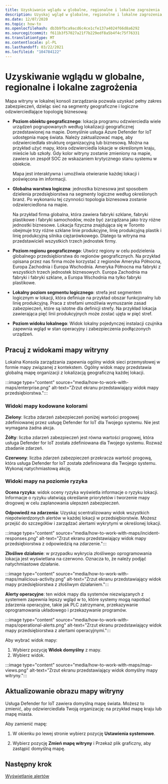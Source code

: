 ```yaml
---
title: Uzyskiwanie wglądu w globalne, regionalne i lokalne zagrożenia
description: Uzyskaj wgląd w globalne, regionalne i lokalne zagrożenia, używając mapy witryny w lokalnej konsoli zarządzania.
ms.date: 12/07/2020
ms.topic: how-to
ms.openlocfilehash: db3b9fbca9acd6c4ce1cfe137a4024f66d8a6292
ms.sourcegitcommit: f611b3f57027a21f7b229edf8a5b4f4c75f76331
ms.translationtype: MT
ms.contentlocale: pl-PL
ms.lasthandoff: 03/22/2021
ms.locfileid: "104784122"
---
```

# <a name="gain-insight-into-global-regional-and-local-threats"></a>Uzyskiwanie wglądu w globalne, regionalne i lokalne zagrożenia

Mapa witryny w lokalnej konsoli zarządzania pozwala uzyskać pełny zakres zabezpieczeń, dzieląc sieć na segmenty geograficzne i logiczne odzwierciedlające topologię biznesową:

- **Poziom obiektu geograficznego**: lokacja programu odzwierciedla wiele urządzeń pogrupowanych według lokalizacji geograficznej przedstawionej na mapie. Domyślnie usługa Azure Defender for IoT udostępnia mapę świata. Należy zaktualizować mapę, aby odzwierciedlała strukturę organizacyjną lub biznesową. Można na przykład użyć mapy, która odzwierciedla lokacje w określonym kraju, mieście lub szkoły. Gdy kolor witryny zostanie zmieniony na mapie, zawiera on zespół SOC ze wskazaniem krytycznego stanu systemu w obiekcie.

  Mapa jest interaktywna i umożliwia otwieranie każdej lokacji i poświęcona im informacji.

- **Globalna warstwa logiczna**: jednostka biznesowa jest sposobem dzielenia przedsiębiorstwa na segmenty logiczne według określonych branż. Po wykonaniu tej czynności topologia biznesowa zostanie odzwierciedlona na mapie.

  Na przykład firma globalna, która zawiera fabryki szklane, fabryki plastikowe i fabryki samochodów, może być zarządzana jako trzy różne jednostki biznesowe. Lokacja fizyczna znajdująca się w Toronto obejmuje trzy różne szklane linie produkcyjne, linię produkcyjną plastik i linię produkcyjną silnika ciężarówkowego. Dlatego ta witryna ma przedstawicieli wszystkich trzech jednostek firmy.

- **Poziom regionu geograficznego**: Utwórz regiony w celu podzielenia globalnego przedsiębiorstwa do regionów geograficznych. Na przykład opisana przez nas firma może korzystać z regionów Ameryka Północna, Europa Zachodnia i Europa Wschodnia. Ameryka Północna ma fabryki z wszystkich trzech jednostek biznesowych. Europa Zachodnia ma fabryki i fabryki szklane, a Europa Wschodnia ma tylko fabryki plastikowe.

- **Lokalny poziom segmentu logicznego**: strefa jest segmentem logicznym w lokacji, która definiuje na przykład obszar funkcjonalny lub linię produkcyjną. Praca z strefami umożliwia wymuszanie zasad zabezpieczeń, które są istotne dla definicji strefy. Na przykład lokacja zawierająca pięć linii produkcyjnych może zostać ujęta w pięć stref.

- **Poziom widoku lokalnego**: Widok lokalny pojedynczej instalacji czujnika zapewnia wgląd w stan operacyjny i zabezpieczenia podłączonych urządzeń.

## <a name="work-with-site-map-views"></a>Pracuj z widokami mapy witryny

Lokalna Konsola zarządzania zapewnia ogólny widok sieci przemysłowej w formie mapy związanej z kontekstem. Ogólny widok mapy przedstawia globalną mapę organizacji z lokalizacją geograficzną każdej lokacji.

:::image type="content" source="media/how-to-work-with-maps/enterprise.png" alt-text="Zrzut ekranu przedstawiający widok mapy przedsiębiorstwa.":::

### <a name="color-coded-map-views"></a>Widoki mapy kodowane kolorami

**Zielony**: liczba zdarzeń zabezpieczeń poniżej wartości progowej zdefiniowanej przez usługę Defender for IoT dla Twojego systemu. Nie jest wymagana żadna akcja.

**Żółty**: liczba zdarzeń zabezpieczeń jest równa wartości progowej, która usługa Defender for IoT została zdefiniowana dla Twojego systemu. Rozważ zbadanie zdarzeń.  

**Czerwony**: liczba zdarzeń zabezpieczeń przekracza wartość progową, która usługa Defender for IoT została zdefiniowana dla Twojego systemu. Wykonaj natychmiastową akcję.

### <a name="risk-level-map-views"></a>Widoki mapy na poziomie ryzyka

**Ocena ryzyka**: widok oceny ryzyka wyświetla informacje o ryzyku lokacji. Informacje o ryzyku ułatwiają określanie priorytetów i tworzenie mapy drogowej w celu zaplanowania ulepszeń zabezpieczeń.

**Odpowiedź na zdarzenia**: Uzyskaj scentralizowany widok wszystkich niepotwierdzonych alertów w każdej lokacji w przedsiębiorstwie. Możesz przejść do szczegółów i zarządzać alertami wykrytymi w określonej lokacji.

:::image type="content" source="media/how-to-work-with-maps/incident-responses.png" alt-text="Zrzut ekranu przedstawiający widok mapy przedsiębiorstwa z odpowiedzią na zdarzenie.":::

**Złośliwe działanie**: w przypadku wykrycia złośliwego oprogramowania lokacja jest wyświetlana na czerwono. Oznacza to, że należy podjąć natychmiastowe działanie.

:::image type="content" source="media/how-to-work-with-maps/malicious-activity.png" alt-text="Zrzut ekranu przedstawiający widok mapy przedsiębiorstwa z złośliwym działaniem.":::

**Alerty operacyjne**: ten widok mapy dla systemów niezwiązanych z systemem zapewnia lepszy wgląd w to, które systemy mogą napotkać zdarzenia operacyjne, takie jak PLC zatrzymane, przekazywanie oprogramowania układowego i przekazywanie programów.

:::image type="content" source="media/how-to-work-with-maps/operational-alerts.png" alt-text="Zrzut ekranu przedstawiający widok mapy przedsiębiorstwa z alertami operacyjnymi.":::

Aby wybrać widok mapy:

1. Wybierz pozycję **Widok domyślny** z mapy.
2. Wybierz widok.

:::image type="content" source="media/how-to-work-with-maps/map-views.png" alt-text="Zrzut ekranu przedstawiający widok domyślny mapy witryny.":::

## <a name="update-the-site-map-image"></a>Aktualizowanie obrazu mapy witryny

Usługa Defender for IoT zawiera domyślną mapę świata. Możesz to zmienić, aby odzwierciedlała Twoją organizację: na przykład mapę kraju lub mapę miasta. 

Aby zamienić mapę:

1. W okienku po lewej stronie wybierz pozycję **Ustawienia systemowe**.

2. Wybierz pozycję **Zmień mapę witryny** i Przekaż plik graficzny, aby zastąpić domyślną mapę.

## <a name="next-step"></a>Następny krok

[Wyświetlanie alertów](how-to-view-alerts.md)
